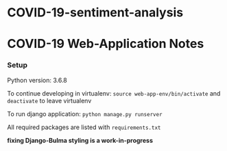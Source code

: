 # COVID-19-sentiment-analysis



# COVID-19 Web-Application Notes

### Setup
Python version: 3.6.8

To continue developing in virtualenv: `source web-app-env/bin/activate` and  `deactivate` to leave virtualenv

To run django application: `python manage.py runserver`

All required packages are listed with `requirements.txt` 

**fixing Django-Bulma styling is a work-in-progress**

